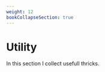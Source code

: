 ```yaml
---
weight: 12
bookCollapseSection: true
---
```


# Utility

In this section I collect usefull thricks.
